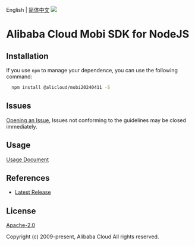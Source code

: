 English | [简体中文](README-CN.md)
![](https://aliyunsdk-pages.alicdn.com/icons/AlibabaCloud.svg)

# Alibaba Cloud Mobi SDK for NodeJS

## Installation
If you use `npm` to manage your dependence, you can use the following command:

```sh
  npm install @alicloud/mobi20240411 -S
```

## Issues
[Opening an Issue](https://github.com/aliyun/alibabacloud-typescript-sdk/issues/new), Issues not conforming to the guidelines may be closed immediately.

## Usage
[Usage Document](https://github.com/aliyun/alibabacloud-typescript-sdk/blob/master/docs/Usage-EN.md#quick-examples)

## References
* [Latest Release](https://github.com/aliyun/alibabacloud-typescript-sdk/)

## License
[Apache-2.0](http://www.apache.org/licenses/LICENSE-2.0)

Copyright (c) 2009-present, Alibaba Cloud All rights reserved.
